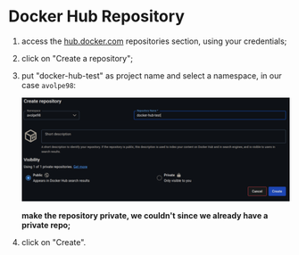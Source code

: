 # Docker Hub Repository

1. access the [hub.docker.com](https://hub.docker.com/repositories/) repositories section, using your credentials;
2. click on "Create a repository";
3. put "docker-hub-test" as project name and select a namespace, in our case `avolpe98`:

    <img src="img/dockerhub_repo.png" width="900">

    **make the repository private, we couldn't since we already have a private repo;**
4. click on "Create".